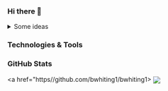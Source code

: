 ### Hi there 👋

<details>
  <summary>Some ideas<summary>
</details>


### Technologies & Tools


### GitHub Stats

<a href="https//github.com/bwhiting1/bwhiting1>
         <img align="center" src ="https://github.com-readme-stats.vercel.app/api/top-langs/?username=Bwhiting1&hide=html&titile_color=ffffff&text_color=c9cacc&icon_color=2bbc8a&bg_color=1d1f21" />
</a>
<!--
**Bwhiting1/Bwhiting1** is a ✨ _special_ ✨ repository because its `README.md` (this file) appears on your GitHub profile.

Here are some ideas to get you started:

- 🔭 I’m currently working on ...
- 🌱 I’m currently learning ...
- 👯 I’m looking to collaborate on ...
- 🤔 I’m looking for help with ...
- 💬 Ask me about ...
- 📫 How to reach me: ...
- 😄 Pronouns: ...
- ⚡ Fun fact: ...
-->
